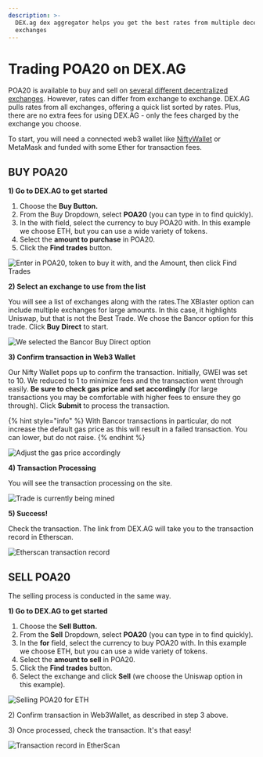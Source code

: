 ```yaml
---
description: >-
  DEX.ag dex aggregator helps you get the best rates from multiple decentralized
  exchanges
---
```


# Trading POA20 on DEX.AG

POA20 is available to buy and sell on [several different decentralized exchanges](../about-poa-token/poa-and-poa20-exchanges.md#poa20-markets). However, rates can differ from exchange to exchange. DEX.AG pulls rates from all exchanges, offering a quick list sorted by rates. Plus, there are no extra fees for using DEX.AG - only the fees charged by the exchange you choose.

To start, you will need a connected web3 wallet like [NiftyWallet](../nifty-wallet/) or MetaMask and funded with some Ether for transaction fees. 

## BUY POA20

**1\) Go to DEX.AG to get started**

1. Choose the **Buy Button.**
2. From the Buy Dropdown, select **POA20** \(you can type in to find quickly\).
3. In the with field, select the currency to buy POA20 with. In this example we choose ETH, but you can use a wide variety of tokens.
4. Select the **amount to purchase** in POA20.
5. Click the **Find trades** button.

![Enter in POA20, token to buy it with, and the Amount, then click Find Trades](../../.gitbook/assets/dexag1.png)

**2\) Select an exchange to use from the list**

You will see a list of exchanges along with the rates.The XBlaster option can include multiple exchanges for large amounts. In this case, it highlights Uniswap, but that is not the Best Trade. We chose the Bancor option for this trade. Click **Buy Direct** to start.

![We selected the Bancor Buy Direct option](../../.gitbook/assets/buy_direct%20%282%29.png)

**3\) Confirm transaction in Web3 Wallet**

Our Nifty Wallet pops up to confirm the transaction. Initially, GWEI was set to 10. We reduced to 1 to minimize fees and the transaction went through easily. **Be sure to check gas price and set accordingly** \(for large transactions you may be comfortable with higher fees to ensure they go through\). Click **Submit** to process the transaction.

{% hint style="info" %}
With Bancor transactions in particular, do not increase the default gas price as this will result in a failed transaction. You can lower, but do not raise.
{% endhint %}

![Adjust the gas price accordingly](../../.gitbook/assets/nifty1%20%281%29.png)

**4\) Transaction Processing**

You will see the transaction processing on the site.

![Trade is currently being mined](../../.gitbook/assets/processing.png)

**5\) Success!**

Check the transaction. The link from DEX.AG will take you to the transaction record in Etherscan.

![Etherscan transaction record  ](../../.gitbook/assets/etherscan.png)

## SELL POA20

The selling process is conducted in the same way.

**1\) Go to DEX.AG to get started**

1. Choose the **Sell Button.**
2. From the **Sell** Dropdown, select **POA20** \(you can type in to find quickly\).
3. In the **for** field, select the currency to buy POA20 with. In this example we choose ETH, but you can use a wide variety of tokens.
4. Select the **amount to sell** in POA20.
5. Click the **Find trades** button.
6. Select the exchange and click **Sell** \(we choose the Uniswap option in this example\).

![Selling POA20 for ETH](../../.gitbook/assets/sell2.png)

2\) Confirm transaction in Web3Wallet, as described in step 3 above.

3\) Once processed, check the transaction. It's that easy!

![Transaction record in EtherScan](../../.gitbook/assets/etherscan2.png)







